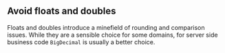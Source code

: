 ## Avoid floats and doubles

Floats and doubles introduce a minefield of rounding and comparison issues. While they are a sensible choice for some domains, for server side business code `BigDecimal` is usually a better choice.

